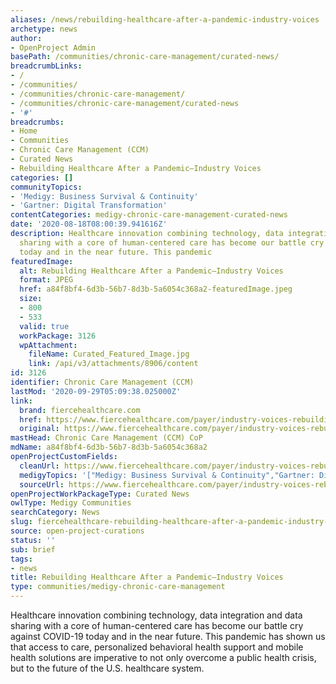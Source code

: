 ```yaml
---
aliases: /news/rebuilding-healthcare-after-a-pandemic-industry-voices
archetype: news
author:
- OpenProject Admin
basePath: /communities/chronic-care-management/curated-news/
breadcrumbLinks:
- /
- /communities/
- /communities/chronic-care-management/
- /communities/chronic-care-management/curated-news
- '#'
breadcrumbs:
- Home
- Communities
- Chronic Care Management (CCM)
- Curated News
- Rebuilding Healthcare After a Pandemic—Industry Voices
categories: []
communityTopics:
- 'Medigy: Business Survival & Continuity'
- 'Gartner: Digital Transformation'
contentCategories: medigy-chronic-care-management-curated-news
date: '2020-08-18T08:00:39.941616Z'
description: Healthcare innovation combining technology, data integration and data
  sharing with a core of human-centered care has become our battle cry against COVID-19
  today and in the near future. This pandemic
featuredImage:
  alt: Rebuilding Healthcare After a Pandemic—Industry Voices
  format: JPEG
  href: a84f8bf4-6d3b-56b7-8d3b-5a6054c368a2-featuredImage.jpeg
  size:
  - 800
  - 533
  valid: true
  workPackage: 3126
  wpAttachment:
    fileName: Curated_Featured_Image.jpg
    link: /api/v3/attachments/8906/content
id: 3126
identifier: Chronic Care Management (CCM)
lastMod: '2020-09-29T05:09:38.025000Z'
link:
  brand: fiercehealthcare.com
  href: https://www.fiercehealthcare.com/payer/industry-voices-rebuilding-health-care-after-a-pandemic
  original: https://www.fiercehealthcare.com/payer/industry-voices-rebuilding-health-care-after-a-pandemic
mastHead: Chronic Care Management (CCM) CoP
mdName: a84f8bf4-6d3b-56b7-8d3b-5a6054c368a2
openProjectCustomFields:
  cleanUrl: https://www.fiercehealthcare.com/payer/industry-voices-rebuilding-health-care-after-a-pandemic
  medigyTopics: '["Medigy: Business Survival & Continuity","Gartner: Digital Transformation"]'
  sourceUrl: https://www.fiercehealthcare.com/payer/industry-voices-rebuilding-health-care-after-a-pandemic
openProjectWorkPackageType: Curated News
owlType: Medigy Communities
searchCategory: News
slug: fiercehealthcare-rebuilding-healthcare-after-a-pandemic-industry-voices
source: open-project-curations
status: ''
sub: brief
tags:
- news
title: Rebuilding Healthcare After a Pandemic—Industry Voices
type: communities/medigy-chronic-care-management
---
```


Healthcare innovation combining technology, data integration and data sharing with a core of human-centered care has become our battle cry against COVID-19 today and in the near future. This pandemic has shown us that access to care, personalized behavioral health support and mobile health solutions are imperative to not only overcome a public health crisis, but to the future of the U.S. healthcare system.
